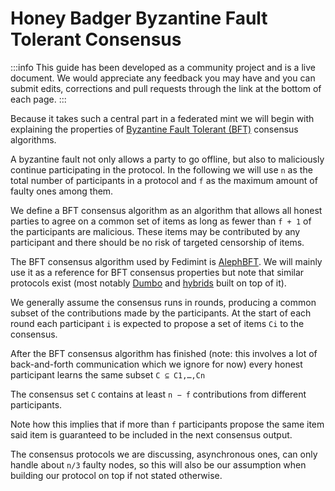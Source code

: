# Honey Badger Byzantine Fault Tolerant Consensus

:::info
This guide has been developed as a community project and is a live document. We would appreciate any feedback you may have and you can submit edits, corrections and pull requests through the link at the bottom of each page.
:::


Because it takes such a central part in a federated mint we will begin with explaining the properties of [Byzantine Fault Tolerant (BFT)](https://en.wikipedia.org/wiki/Byzantine_fault) consensus algorithms. 

A byzantine fault not only allows a party to go offline, but also to maliciously continue participating in the protocol. In the following we will use  `n` as the total number of participants in a protocol and `f` as the maximum amount of faulty ones among them.

We define a BFT consensus algorithm as an algorithm that allows all honest parties to agree on a common set of items as long as fewer than `f + 1` of the participants are malicious. These items may be contributed by any participant and there should be no risk of targeted censorship of items.

The BFT consensus algorithm used by Fedimint is [AlephBFT](https://arxiv.org/pdf/1908.05156.pdf). We will mainly use it as a reference for BFT consensus properties but note that similar protocols exist (most notably [Dumbo](https://eprint.iacr.org/2020/841.pdf) and [hybrids](https://arxiv.org/pdf/2103.09425) built on top of it).

We generally assume the consensus runs in rounds, producing a common subset of the contributions made by the participants. At the start of each round each participant `i` is expected to propose a set of items `Ci` to the consensus. 

After the BFT consensus algorithm has finished (note: this involves a lot of back-and-forth communication which we ignore for now) every honest participant learns the same subset `C ⊆ C1,…,Cn` 

The consensus set `C` contains at least `n − f` contributions from different participants. 

Note how this implies that if more than `f` participants propose the same item said item is guaranteed to be included in the next consensus output.

The consensus protocols we are discussing, asynchronous ones, can only handle about `n/3` faulty nodes, so this will also be our assumption when building our protocol on top if not stated otherwise.
